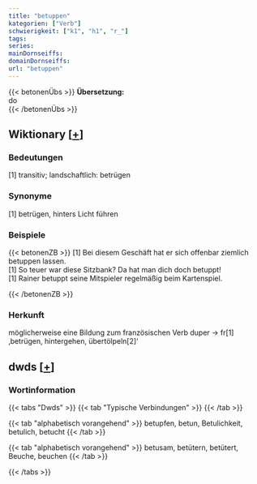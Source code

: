 ```yaml
---
title: "betuppen"
kategorien: ["Verb"]
schwierigkeit: ["k1", "h1", "r_"]
tags:
series:
mainDornseiffs:
domainDornseiffs:
url: "betuppen"
---
```


{{< betonenÜbs >}}
**Übersetzung:**  
do  
{{< /betonenÜbs >}}

## Wiktionary [[+](https://de.wiktionary.org/wiki/betuppen)]

### Bedeutungen
[1] transitiv; landschaftlich: betrügen  

### Synonyme
[1] betrügen, hinters Licht führen  

### Beispiele
{{< betonenZB >}}
[1] Bei diesem Geschäft hat er sich offenbar ziemlich betuppen lassen.  
[1] So teuer war diese Sitzbank? Da hat man dich doch betuppt!  
[1] Rainer betuppt seine Mitspieler regelmäßig beim Kartenspiel.  

{{< /betonenZB >}}
### Herkunft
möglicherweise eine Bildung zum französischen Verb duper → fr[1] ‚betrügen, hintergehen, übertölpeln[2]‘  



## dwds [[+](https://www.dwds.de/wb/betuppen)]

### Wortinformation
{{< tabs "Dwds" >}}
{{< tab "Typische Verbindungen" >}}
{{< /tab >}}

{{< tab "alphabetisch vorangehend" >}}
betupfen, betun, Betulichkeit, betulich, betucht
{{< /tab >}}

{{< tab "alphabetisch vorangehend" >}}
betusam, betütern, betütert, Beuche, beuchen
{{< /tab >}}

{{< /tabs >}}


